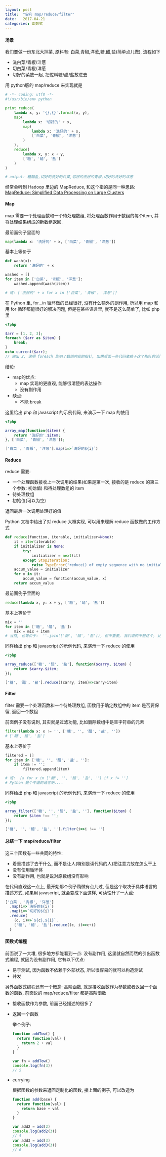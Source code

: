 ```yaml
---
layout: post
title:  "安利 map/reduce/filter"
date:   2017-04-21
categories: 函数式
---
```



#### 场景

我们要做一份东北大拌菜, 原料有: 白菜,青椒,洋葱,糖,醋,盐(简单点儿做), 流程如下

* 洗白菜/青椒/洋葱
* 切白菜/青椒/洋葱
* 切好的菜放一起, 把佐料糖/醋/盐放进去

用 python版的 map/reduce 来实现就是

```python
# -*- coding: utf8 -*-
#!/usr/bin/env python

print reduce(
    lambda x, y: '{},{}'.format(x, y), 
    map(
        lambda x: '切好的' + x, 
        map(
            lambda x: '洗好的' + x, 
            ['白菜', '青椒', '洋葱']
        )
    ), 
    reduce(
        lambda x, y: x + y, 
        ['糖', '醋', '盐']
    )
)

# output: 糖醋盐,切好的洗好的白菜,切好的洗好的青椒,切好的洗好的洋葱
```



经常会听到 Hadoop 里边的 MapReduce, 和这个指的是同一种思路: [MapReduce: Simplified Data Processing on Large Clusters ](https://research.google.com/archive/mapreduce.html)



#### Map

map 需要一个处理函数和一个待处理数组,  将处理函数作用于数组的每个item, 并将处理结果组成的新数组返回.

最前面例子里面的

```python
map(lambda x: '洗好的' + x, ['白菜', '青椒', '洋葱'])
```

基本上等价于

```python
def wash(x):
    return '洗好的' + x

washed = []
for item in ['白菜', '青椒', '洋葱']:
    washed.append(wash(item))

# 或: ['洗好的' + x for x in ['白菜', '青椒', '洋葱']]
```

在 Python 里, for…in 循环做的已经很好, 没有什么额外的副作用, 所以用 map 和用 for 循环都能很好的解决问题, 但是在某些语言里, 就不是这么简单了, 比如 php 里

```php
<?php

$arr = [1, 2, 3];
foreach ($arr as $item) {
    break;
}
echo current($arr);
// 输出 2, 说明 foreach 影响了数组内部的指针, 如果后面一些代码依赖于这个指针的话(比如使用 current 或者 next), foreach 的不确定位置的跳出, 就会影响后面代码的执行, 当然这种情况很少见, 这个例子只是为了说明"副作用" 而已
```

结论: 

* map的优点: 
  * map 实现的更直观, 能够很清楚的表达操作
  * 没有副作用
* 缺点:
  * 不能 break

这里给出 php 和 javascript 的示例代码, 来演示一下 map 的使用

```php
<?php

array_map(function($item) {
    return '洗好的'.$item;
}, ['白菜', '青椒', '洋葱']);
```

```javascript
['白菜', '青椒', '洋葱'].map(i=>`洗好的${i}`)
```



#### Reduce

reduce 需要:

* 一个处理函数接收上一次调用的结果(如果是第一次, 接收的是 reduce 的第三个参数: 初始值) 和待处理数组的 item
* 待处理数组
* 初始值(可以为空)

返回最后一次调用处理好的值

Python 文档中给出了对 reduce 大概实现, 可以用来理解 reduce 函数做的工作方式

```python
def reduce(function, iterable, initializer=None):
    it = iter(iterable)
    if initializer is None:
        try:
            initializer = next(it)
        except StopIteration:
            raise TypeError('reduce() of empty sequence with no initial value')
    accum_value = initializer
    for x in it:
        accum_value = function(accum_value, x)
    return accum_value
```

最前面例子里面的

```python
reduce(lambda x, y: x + y, ['糖', '醋', '盐'])
```

基本上等价于

```python
mix = ''
for item in ['糖', '醋', '盐']:
    mix = mix + item
# 当然, 也等价于:  ''.join(['糖', '醋', '盐']), 但不重要, 我们说的不是这个, 比如处理函数复杂了, 就不等价于这个了不是.
```

同样给出 php 和 javascript 的示例代码, 来演示一下 reduce 的使用

```php
<?php

array_reduce(['糖', '醋', '盐'], function($carry, $item) {
    return $carry.$item;
});
```

```javascript
['糖', '醋', '盐'].reduce((carry, item)=>carry+item)
```



#### Filter

filter 需要一个处理函数和一个待处理数组, 函数用于确定数组中的 item 是否要保留, 返回一个数组

前面例子没有说到, 其实就是过滤功能, 比如删除数组中是空字符串的元素

```python
filter(lambda x: x != '', ['糖', '', '醋', '盐', ''])
# ['糖', 醋', '盐']
```

基本上等价于

```python
filtered = []
for item in ['糖', '', '醋', '盐', '']:
    if item != '':
        filtered.append(item)

# 或:  [x for x in ['糖', '', '醋', '盐', ''] if x != '']
# Python 是个牛逼的语言呐....
```

同样给出 php 和 javascript 的示例代码, 来演示一下 reduce 的使用

```php
<?php

array_filter(['糖', '', '醋', '盐', ''], function($item) {
    return $item !== '';
});
```

```javascript
['糖', '', '醋', '盐', ''].filter(i=>i !== '')
```



#### 总结一下 map/reduce/filter

这三个函数有一些共同的特性:

* 着重描述了去干什么, 而不是让人(特别是读代码的人)把注意力放在怎么干上
* 没有使用循环体
* 没有副作用, 也就是说对原数组没有影响

在代码直观这一点上, 最开始那个例子稍微有点儿过, 但是这个取决于具体语言的描述方式, 如果用 javascript, 就会变成下面这样, 可读性升了一大截:

```javascript
['白菜', '青椒', '洋葱']
  .map(i=>`洗好的${i}`)
  .map(i=>`切好的${i}`)
  .reduce(
    (c, i)=>`${c},${i}`,
    ['糖', '醋', '盐'].reduce((c, i)=>c+i)
  )
```



#### 函数式编程

前面说了一大堆, 很多地方都能看到一点: 没有副作用, 这里就自然而然的引出函数式编程, 就因为没有副作用, 它有以下优点:

* 易于测试, 因为函数不依赖于外部状态, 所以很容易的就可以构造测试
* 并发

另外函数式编程还有一个概念: 高阶函数, 就是接收函数作为参数或者返回一个函数的函数, 前面说的 map/reduce/filter 都是高阶函数

* 接收函数作为参数, 前面已经描述的很多了

* 返回一个函数

  举个例子:

  ```javascript
  function addTow() {
    return function(val) {
      return 2 + val
    }
  }

  var fn = addTow()
  console.log(fn(3))
  // 5
  ```

* currying

  根据函数的参数来返回定制化的函数, 接上面的例子, 可以改造为

  ```javascript
  function add(base) {
    return function(val) {
      return base + val
    }
  }

  var add2 = add(2)
  console.log(add2(3))
  // 5
  var add3 = add(3)
  console.log(add3(3))
  // 6
  ```

  ​